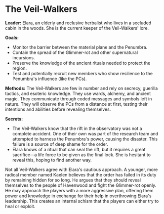 # The Veil-Walkers

**Leader:** Elara, an elderly and reclusive herbalist who lives in a secluded cabin in the woods. She is the current keeper of the Veil-Walkers' lore.

**Goals:** 
*   Monitor the barrier between the material plane and the Penumbra.
*   Contain the spread of the Glimmer-rot and other supernatural incursions.
*   Preserve the knowledge of the ancient rituals needed to protect the region.
*   Test and potentially recruit new members who show resilience to the Penumbra's influence (like the PCs).

**Methods:** The Veil-Walkers are few in number and rely on secrecy, guerilla tactics, and esoteric knowledge. They use wards, alchemy, and ancient magic. They communicate through coded messages and symbols left in nature. They will observe the PCs from a distance at first, testing their intentions and abilities before revealing themselves.

**Secrets:** 
*   The Veil-Walkers know that the rift in the observatory was not a complete accident. One of their own was part of the research team and attempted to harness the Penumbra's power, causing the disaster. This failure is a source of deep shame for the order.
*   Elara knows of a ritual that can seal the rift, but it requires a great sacrifice—a life force to be given as the final lock. She is hesitant to reveal this, hoping to find another way.

Not all Veil-Walkers agree with Elara's cautious approach. A younger, more radical member named Kaelen believes that the order has failed in its duty by remaining hidden for so long. He argues that they should reveal themselves to the people of Havenwood and fight the Glimmer-rot openly. He may approach the players with a more aggressive plan, offering them power and knowledge in exchange for their help in overthrowing Elara's leadership. This creates an internal schism that the players can either try to heal or exploit.
